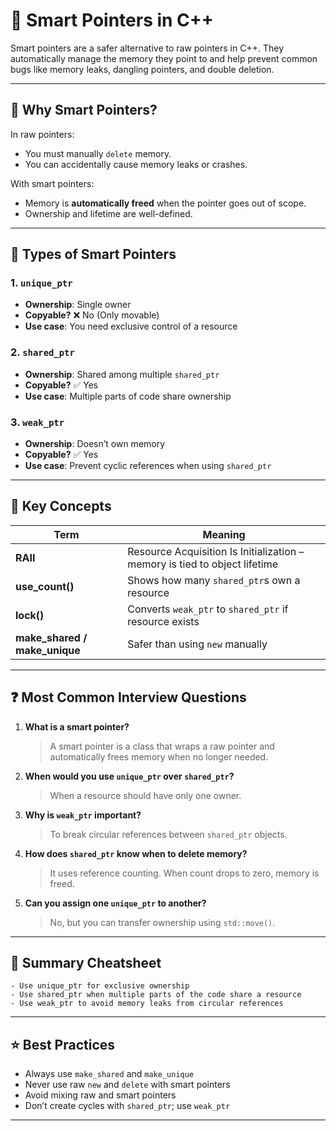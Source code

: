 # 🔧 Smart Pointers in C++

Smart pointers are a safer alternative to raw pointers in C++. They automatically manage the memory they point to and help prevent common bugs like memory leaks, dangling pointers, and double deletion.

---

## 🧪 Why Smart Pointers?

In raw pointers:

* You must manually `delete` memory.
* You can accidentally cause memory leaks or crashes.

With smart pointers:

* Memory is **automatically freed** when the pointer goes out of scope.
* Ownership and lifetime are well-defined.

---

## 📅 Types of Smart Pointers

### 1. `unique_ptr`

* **Ownership**: Single owner
* **Copyable?** ❌ No (Only movable)
* **Use case**: You need exclusive control of a resource

### 2. `shared_ptr`

* **Ownership**: Shared among multiple `shared_ptr`
* **Copyable?** ✅ Yes
* **Use case**: Multiple parts of code share ownership

### 3. `weak_ptr`

* **Ownership**: Doesn’t own memory
* **Copyable?** ✅ Yes
* **Use case**: Prevent cyclic references when using `shared_ptr`

---

## 🔄 Key Concepts

| Term                            | Meaning                                                                    |
| ------------------------------- | -------------------------------------------------------------------------- |
| **RAII**                        | Resource Acquisition Is Initialization – memory is tied to object lifetime |
| **use\_count()**                | Shows how many `shared_ptr`s own a resource                                |
| **lock()**                      | Converts `weak_ptr` to `shared_ptr` if resource exists                     |
| **make\_shared / make\_unique** | Safer than using `new` manually                                            |

---

## ❓ Most Common Interview Questions

1. **What is a smart pointer?**

   > A smart pointer is a class that wraps a raw pointer and automatically frees memory when no longer needed.

2. **When would you use `unique_ptr` over `shared_ptr`?**

   > When a resource should have only one owner.

3. **Why is `weak_ptr` important?**

   > To break circular references between `shared_ptr` objects.

4. **How does `shared_ptr` know when to delete memory?**

   > It uses reference counting. When count drops to zero, memory is freed.

5. **Can you assign one `unique_ptr` to another?**

   > No, but you can transfer ownership using `std::move()`.

---

## 📅 Summary Cheatsheet

```
- Use unique_ptr for exclusive ownership
- Use shared_ptr when multiple parts of the code share a resource
- Use weak_ptr to avoid memory leaks from circular references
```

---

## ⭐ Best Practices

* Always use `make_shared` and `make_unique`
* Never use raw `new` and `delete` with smart pointers
* Avoid mixing raw and smart pointers
* Don’t create cycles with `shared_ptr`; use `weak_ptr`

---